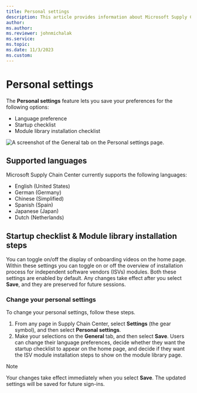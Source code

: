 ```yaml
---
title: Personal settings
description: This article provides information about Microsoft Supply Chain Center's changing your preferences.
author: 
ms.author: 
ms.reviewer: johnmichalak
ms.service: 
ms.topic: 
ms.date: 11/3/2023
ms.custom:
---
```


# Personal settings

The **Personal settings** feature lets you save your preferences for the following options:

- Language preference
- Startup checklist
- Module library installation checklist

![A screenshot of the General tab on the Personal settings page.](//:0)

## Supported languages

Microsoft Supply Chain Center currently supports the following languages:

- English (United States)
- German (Germany)
- Chinese (Simplified)
- Spanish (Spain)
- Japanese (Japan)
- Dutch (Netherlands)

## Startup checklist & Module library installation steps

You can toggle on/off the display of onboarding videos on the home page. Within these settings you can toggle on or off the overview of installation process for independent software vendors (ISVs) modules. Both these settings are enabled by default. Any changes take effect after you select **Save**, and they are preserved for future sessions.

### Change your personal settings

To change your personal settings, follow these steps.

1. From any page in Supply Chain Center, select **Settings** (the gear symbol), and then select **Personal settings**.
1. Make your selections on the **General** tab, and then select **Save**. Users can change their language preferences, decide whether they want the startup checklist to appear on the home page, and decide if they want the ISV module installation steps to show on the module library page.

> [!Note]
> Your changes take effect immediately when you select **Save**. The updated settings will be saved for future sign-ins.
